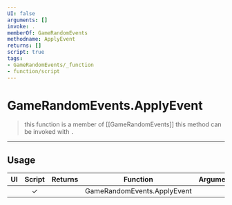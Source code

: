 ```yaml
---
UI: false
arguments: []
invoke: .
memberOf: GameRandomEvents
methodname: ApplyEvent
returns: []
script: true
tags:
- GameRandomEvents/_function
- function/script
---
```

# GameRandomEvents.ApplyEvent
> this function is a member of [[GameRandomEvents]]
> this method can be invoked with `.`
-----
## Usage
|  UI | Script | Returns | Function | Arguments |
|:---:|:------:|-------:|:--------:|:---------|
| |✓||GameRandomEvents.ApplyEvent||
